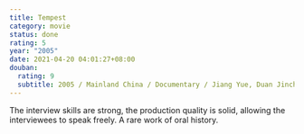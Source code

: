 ```yaml
---
title: Tempest
category: movie
status: done
rating: 5
year: "2005"
date: 2021-04-20 04:01:27+08:00
douban:
  rating: 9
  subtitle: 2005 / Mainland China / Documentary / Jiang Yue, Duan Jinchuan / Yu Yang
---
```


The interview skills are strong, the production quality is solid, allowing the interviewees to speak freely. A rare work of oral history.
